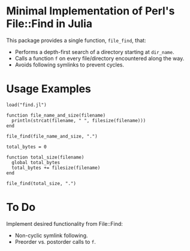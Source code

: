 # Minimal Implementation of Perl's File::Find in Julia

This package provides a single function, `file_find`, that:

* Performs a depth-first search of a directory starting at `dir_name`.
* Calls a function `f` on every file/directory encountered along the way.
* Avoids following symlinks to prevent cycles.

# Usage Examples

    load("find.jl")

    function file_name_and_size(filename)
      println(strcat(filename, " ", filesize(filename)))
    end

    file_find(file_name_and_size, ".")

    total_bytes = 0

    function total_size(filename)
      global total_bytes
      total_bytes += filesize(filename)
    end

    file_find(total_size, ".")

# To Do

Implement desired functionality from File::Find:

* Non-cyclic symlink following.
* Preorder vs. postorder calls to `f`.
